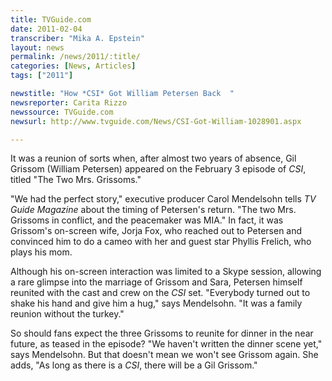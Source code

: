 ```yaml
---
title: TVGuide.com
date: 2011-02-04
transcriber: "Mika A. Epstein"
layout: news
permalink: /news/2011/:title/
categories: [News, Articles]
tags: ["2011"]

newstitle: "How *CSI* Got William Petersen Back  "
newsreporter: Carita Rizzo
newssource: TVGuide.com
newsurl: http://www.tvguide.com/News/CSI-Got-William-1028901.aspx

---
```


It was a reunion of sorts when, after almost two years of absence, Gil Grissom (William Petersen) appeared on the February 3 episode of *CSI*, titled "The Two Mrs. Grissoms."

"We had the perfect story," executive producer Carol Mendelsohn tells *TV Guide Magazine* about the timing of Petersen's return. "The two Mrs. Grissoms in conflict, and the peacemaker was MIA." In fact, it was Grissom's on-screen wife, Jorja Fox, who reached out to Petersen and convinced him to do a cameo with her and guest star Phyllis Frelich, who plays his mom.

Although his on-screen interaction was limited to a Skype session, allowing a rare glimpse into the marriage of Grissom and Sara, Petersen himself reunited with the cast and crew on the *CSI* set. "Everybody turned out to shake his hand and give him a hug," says Mendelsohn. "It was a family reunion without the turkey."

So should fans expect the three Grissoms to reunite for dinner in the near future, as teased in the episode? "We haven't written the dinner scene yet," says Mendelsohn. But that doesn't mean we won't see Grissom again. She adds, "As long as there is a *CSI*, there will be a Gil Grissom."
